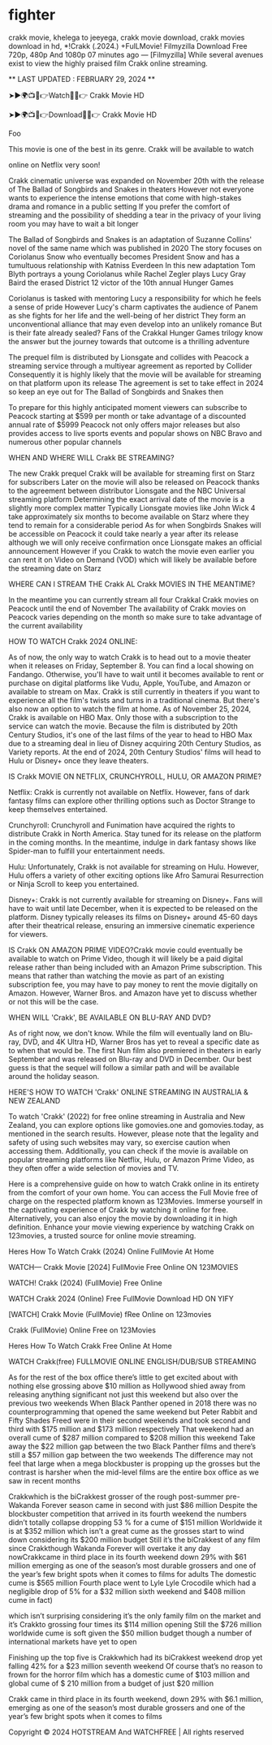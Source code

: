 # fighter
crakk movie, khelega to jeeyega, crakk movie download, crakk movies download in hd, 
*!Crakk (.2024.) +FulLMovie! Filmyzilla Download Free 720p, 480p And 1080p
07 minutes ago — [Filmyzilla] While several avenues exist to view the highly praised film Crakk online streaming.

** LAST UPDATED : FEBRUARY 29, 2024 **

➤►🌍📺📱👉Watch🔴✅👉 Crakk Movie HD

➤►🌍📺📱👉Download🔴✅👉 Crakk Movie HD

Foo

This movie is one of the best in its genre. Crakk will be available to watch

online on Netflix very soon!

Crakk cinematic universe was expanded on November 20th with the release of The Ballad of Songbirds and Snakes in theaters However not everyone wants to experience the intense emotions that come with high-stakes drama and romance in a public setting If you prefer the comfort of streaming and the possibility of shedding a tear in the privacy of your living room you may have to wait a bit longer

The Ballad of Songbirds and Snakes is an adaptation of Suzanne Collins' novel of the same name which was published in 2020 The story focuses on Coriolanus Snow who eventually becomes President Snow and has a tumultuous relationship with Katniss Everdeen In this new adaptation Tom Blyth portrays a young Coriolanus while Rachel Zegler plays Lucy Gray Baird the erased District 12 victor of the 10th annual Hunger Games

Coriolanus is tasked with mentoring Lucy a responsibility for which he feels a sense of pride However Lucy's charm captivates the audience of Panem as she fights for her life and the well-being of her district They form an unconventional alliance that may even develop into an unlikely romance But is their fate already sealed? Fans of the Crakkal Hunger Games trilogy know the answer but the journey towards that outcome is a thrilling adventure

The prequel film is distributed by Lionsgate and collides with Peacock a streaming service through a multiyear agreement as reported by Collider Consequently it is highly likely that the movie will be available for streaming on that platform upon its release The agreement is set to take effect in 2024 so keep an eye out for The Ballad of Songbirds and Snakes then

To prepare for this highly anticipated moment viewers can subscribe to Peacock starting at $599 per month or take advantage of a discounted annual rate of $5999 Peacock not only offers major releases but also provides access to live sports events and popular shows on NBC Bravo and numerous other popular channels

WHEN AND WHERE WILL Crakk BE STREAMING?

The new Crakk prequel Crakk will be available for streaming first on Starz for subscribers Later on the movie will also be released on Peacock thanks to the agreement between distributor Lionsgate and the NBC Universal streaming platform Determining the exact arrival date of the movie is a slightly more complex matter Typically Lionsgate movies like John Wick 4 take approximately six months to become available on Starz where they tend to remain for a considerable period As for when Songbirds Snakes will be accessible on Peacock it could take nearly a year after its release although we will only receive confirmation once Lionsgate makes an official announcement However if you Crakk to watch the movie even earlier you can rent it on Video on Demand (VOD) which will likely be available before the streaming date on Starz

WHERE CAN I STREAM THE Crakk AL Crakk MOVIES IN THE MEANTIME?

In the meantime you can currently stream all four Crakkal Crakk movies on Peacock until the end of November The availability of Crakk movies on Peacock varies depending on the month so make sure to take advantage of the current availability

HOW TO WATCH Crakk 2024 ONLINE:

As of now, the only way to watch Crakk is to head out to a movie theater when it releases on Friday, September 8. You can find a local showing on Fandango. Otherwise, you'll have to wait until it becomes available to rent or purchase on digital platforms like Vudu, Apple, YouTube, and Amazon or available to stream on Max. Crakk is still currently in theaters if you want to experience all the film's twists and turns in a traditional cinema. But there's also now an option to watch the film at home. As of November 25, 2024, Crakk is available on HBO Max. Only those with a subscription to the service can watch the movie. Because the film is distributed by 20th Century Studios, it's one of the last films of the year to head to HBO Max due to a streaming deal in lieu of Disney acquiring 20th Century Studios, as Variety reports. At the end of 2024, 20th Century Studios' films will head to Hulu or Disney+ once they leave theaters.

IS Crakk MOVIE ON NETFLIX, CRUNCHYROLL, HULU, OR AMAZON PRIME?

Netflix: Crakk is currently not available on Netflix. However, fans of dark fantasy films can explore other thrilling options such as Doctor Strange to keep themselves entertained.

Crunchyroll: Crunchyroll and Funimation have acquired the rights to distribute Crakk in North America. Stay tuned for its release on the platform in the coming months. In the meantime, indulge in dark fantasy shows like Spider-man to fulfill your entertainment needs.

Hulu: Unfortunately, Crakk is not available for streaming on Hulu. However, Hulu offers a variety of other exciting options like Afro Samurai Resurrection or Ninja Scroll to keep you entertained.

Disney+: Crakk is not currently available for streaming on Disney+. Fans will have to wait until late December, when it is expected to be released on the platform. Disney typically releases its films on Disney+ around 45-60 days after their theatrical release, ensuring an immersive cinematic experience for viewers.

IS Crakk ON AMAZON PRIME VIDEO?Crakk movie could eventually be available to watch on Prime Video, though it will likely be a paid digital release rather than being included with an Amazon Prime subscription. This means that rather than watching the movie as part of an existing subscription fee, you may have to pay money to rent the movie digitally on Amazon. However, Warner Bros. and Amazon have yet to discuss whether or not this will be the case.

WHEN WILL 'Crakk', BE AVAILABLE ON BLU-RAY AND DVD?

As of right now, we don't know. While the film will eventually land on Blu-ray, DVD, and 4K Ultra HD, Warner Bros has yet to reveal a specific date as to when that would be. The first Nun film also premiered in theaters in early September and was released on Blu-ray and DVD in December. Our best guess is that the sequel will follow a similar path and will be available around the holiday season.

HERE'S HOW TO WATCH 'Crakk' ONLINE STREAMING IN AUSTRALIA & NEW ZEALAND

To watch 'Crakk' (2022) for free online streaming in Australia and New Zealand, you can explore options like gomovies.one and gomovies.today, as mentioned in the search results. However, please note that the legality and safety of using such websites may vary, so exercise caution when accessing them. Additionally, you can check if the movie is available on popular streaming platforms like Netflix, Hulu, or Amazon Prime Video, as they often offer a wide selection of movies and TV.

Here is a comprehensive guide on how to watch Crakk online in its entirety from the comfort of your own home. You can access the Full Movie free of charge on the respected platform known as 123Movies. Immerse yourself in the captivating experience of Crakk by watching it online for free. Alternatively, you can also enjoy the movie by downloading it in high definition. Enhance your movie viewing experience by watching Crakk on 123movies, a trusted source for online movie streaming.

Heres How To Watch Crakk (2024) Online FullMovie At Home

WATCH— Crakk Movie [2024] FullMovie Free Online ON 123MOVIES

WATCH! Crakk (2024) (FullMovie) Free Online

WATCH Crakk 2024 (Online) Free FullMovie Download HD ON YIFY

[WATCH] Crakk Movie (FullMovie) fRee Online on 123movies

Crakk (FullMovie) Online Free on 123Movies

Heres How To Watch Crakk Free Online At Home

WATCH Crakk(free) FULLMOVIE ONLINE ENGLISH/DUB/SUB STREAMING

As for the rest of the box office there’s little to get excited about with nothing else grossing above $10 million as Hollywood shied away from releasing anything significant not just this weekend but also over the previous two weekends When Black Panther opened in 2018 there was no counterprogramming that opened the same weekend but Peter Rabbit and Fifty Shades Freed were in their second weekends and took second and third with $175 million and $173 million respectively That weekend had an overall cume of $287 million compared to $208 million this weekend Take away the $22 million gap between the two Black Panther films and there’s still a $57 million gap between the two weekends The difference may not feel that large when a mega blockbuster is propping up the grosses but the contrast is harsher when the mid-level films are the entire box office as we saw in recent months

Crakkwhich is the biCrakkest grosser of the rough post-summer pre-Wakanda Forever season came in second with just $86 million Despite the blockbuster competition that arrived in its fourth weekend the numbers didn’t totally collapse dropping 53 % for a cume of $151 million Worldwide it is at $352 million which isn’t a great cume as the grosses start to wind down considering its $200 million budget Still it’s the biCrakkest of any film since Crakkthough Wakanda Forever will overtake it any day nowCrakkcame in third place in its fourth weekend down 29% with $61 million emerging as one of the season’s most durable grossers and one of the year’s few bright spots when it comes to films for adults The domestic cume is $565 million Fourth place went to Lyle Lyle Crocodile which had a negligible drop of 5% for a $32 million sixth weekend and $408 million cume in fact)

which isn’t surprising considering it’s the only family film on the market and it’s Crakkto grossing four times its $114 million opening Still the $726 million worldwide cume is soft given the $50 million budget though a number of international markets have yet to open

Finishing up the top five is Crakkwhich had its biCrakkest weekend drop yet falling 42% for a $23 million seventh weekend Of course that’s no reason to frown for the horror film which has a domestic cume of $103 million and global cume of $ 210 million from a budget of just $20 million

Crakk came in third place in its fourth weekend, down 29% with $6.1 million, emerging as one of the season’s most durable grossers and one of the year’s few bright spots when it comes to films

Copyright © 2024 HOTSTREAM And WATCHFREE | All rights reserved
